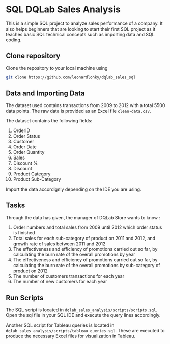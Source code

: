 # SQL DQLab Sales Analysis

This is a simple SQL project to analyze sales performance of a company. It also helps beginners that are looking to start their first SQL project as it teaches basic SQL technical concepts such as importing data and SQL coding.

## Clone repository
Clone the repository to your local machine using
```bash
git clone https://github.com/leonardlohky/dqlab_sales_sql
```

## Data and Importing Data
The dataset used contains transactions from 2009 to 2012 with a total 5500 data points. The raw data is provided as an Excel file `clean-data.csv`.

The dataset contains the following fields:
1. OrderID
2. Order Status
3. Customer
4. Order Date
5. Order Quantity
6. Sales
7. Discount %
8. Discount
9. Product Category
10. Product Sub-Category

Import the data accordignly depending on the IDE you are using. 

## Tasks
Through the data has given, the manager of DQLab Store wants to know :

1. Order numbers and total sales from 2009 until 2012 which order status is finished
2. Total sales for each sub-category of product on 2011 and 2012, and growth rate of sales between 2011 and 2012
3. The effectiveness and efficiency of promotions carried out so far, by calculating the burn rate of the overall promotions by year
4. The effectiveness and efficiency of promotions carried out so far, by calculating the burn rate of the overall promotions by sub-category of product on 2012
5. The number of customers transactions for each year
6. The number of new customers for each year

## Run Scripts
The SQL script is located in `dqlab_sales_analysis/scripts/scripts.sql`. Open the sql file in your SQL IDE and execute the query lines accordingly.

Another SQL script for Tableau queries is located in `dqlab_sales_analysis/scripts/tableau_queries.sql`. These are executed to produce the necessary Excel files for visualization in Tableau.